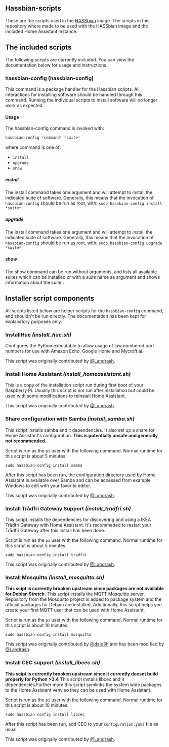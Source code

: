 ## Hassbian-scripts

These are the scripts used in the [HASSbian](https://github.com/home-assistant/pi-gen) image.
The scripts in this repository where made to be used with the HASSbian image and the included Home Assistant instance.  
  
## The included scripts
The following scripts are currently included. You can view the documentation below for usage and instructions.

### hassbian-config (hassbian-config)
This command is a package handler for the Hassbian scripts. All interactions for installing software should be handled through this command. Running the individual scripts to install software will no longer work as expected.

#### Usage
The hassbian-config command is invoked with:
```bash
hassbian-config *command* *suite*
```
where command is one of:
- `install`
- `upgrade`
- `show`

##### install
The install command takes one argument and will attempt to install the indicated suite of software.
Generally, this means that the invocation of `hassbian-config` should be run as root, with:
`sudo hassbian-config install *suite*`
##### upgrade
The install command takes one argument and will attempt to install the indicated suite of software.
Generally, this means that the invocation of `hassbian-config` should be run as root, with:
`sudo hassbian-config upgrade *suite*`
##### show
The show command can be run without arguments, and lists all available suites which can be installed or with a *suite* name as argument and shows information about the suite .

## Installer script components
All scripts listed below are helper scripts for the `hassbian-config` command, and shouldn't be run directly.  The documentation has been kept for explanatory purposes only.

### InstallHue *(install_hue.sh)*
Configures the Python executable to allow usage of low numbered port numbers for use with Amazon Echo, Google Home and Mycroft.ai.

This script was originally contributed by [@Landrash](https://github.com/landrash).


### Install Home Assistant *(install_homeassistant.sh)*
This is a copy of the installation script run during first boot of your Raspberry Pi.
Usually this script is not run after installation but could be used with some modifications to reinstall Home Assistant.

This script was originally contributed by [@Landrash](https://github.com/landrash).

### Share configuration with Samba *(install_samba.sh)*
This script installs samba and it dependencies. It also set up a share for Home Assistant's configuration. **This is potentially unsafe and generally not recommended.**

Script is run as the `pi` user with the following command. Normal runtime for this script is about 5 minutes.
```
sudo hassbian-config install samba
```
After this script has been run, the configuration directory used by Home Assistant is available over Samba and can be accessed from example Windows to edit with your favorite editor.

This script was originally contributed by [@Landrash](https://github.com/Landrash).

### Install Trådfri Gateway Support *(install_tradfri.sh)*
This script installs the dependencies for discovering and using a IKEA Trådfri Gateway with Home Assistant. It's recommeded to restart your Trådfri Gateway after this install has been done.

Script is run as the `pi` user with the following command. Normal runtime for this script is about 5 minutes.
```
sudo hassbian-config install tradfri
```
This script was originally contributed by [@Landrash](https://github.com/Landrash).

### Install Mosquitto *(install_mosquitto.sh)*
**This scipt is currently brooken upstream since packages are not available for Debian Stretch.** This script installs the MQTT Mosquitto server. Repository from the Mosquitto project is added to package system and the official packages for Debain are installed.
Additionally, this script helps you create your first MQTT user that can be used with Home Assistant.


Script is run as the `pi` user with the following command. Normal runtime for this script is about 10 minutes.
```
sudo hassbian-config install mosquitto
```

This script was originally contributed by [@dale3h](https://github.com/dale3h) and has been modified by [@Landrash](https://github.com/Landrash).
  
### Install CEC support *(install_libcec.sh)*
**This scipt is currently brooken upstream since it currently doesnt build properly for Python >3.4** This script installs libcec and it dependencies.Further more this script symlinks the system wide packages to the Home Assistant venv so they can be used with Home Assistant.

Script is run as the `pi` user with the following command. Normal runtime for this script is about 10 minutes.
```
sudo hassbian-config install libcec
```
After this script has been run, add CEC to your `configuration.yaml` file as usual.

This script was originally contributed by [@Landrash](https://github.com/Landrash).

